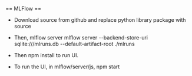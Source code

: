 == MLFlow == 

- Download source from github and replace python library package with source
- Then, mlflow server
 mlflow server --backend-store-uri sqlite:///mlruns.db --default-artifact-root ./mlruns

- Then npm install to run UI.
- To run the UI, in mlflow/server/js, npm start

